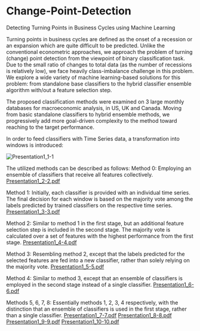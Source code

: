 # Change-Point-Detection
Detecting Turning Points in Business Cycles using Machine Learning

Turning points in business cycles are defined as the onset of a recession or an expansion which are quite difficult to be predicted. Unlike the conventional econometric approaches, we approach the problem of turning (change) point detection from the viewpoint of binary classification task. Due to the small ratio of changes to total data (as the number of recessions is relatively low), we face heavily class-imbalance challenge in this problem. We explore a wide variety of machine learning-based solutions for this problem: from standalone base classifiers to the hybrid classifier ensemble algorithm with/out a feature selection step.

The proposed classification methods were examined on 3 large monthly databases for macroeconomic analysis, in US, UK and Canada. Moving from basic standalone classifiers to hybrid ensemble methods, we progressively add more goal-driven complexity to the method toward reaching to the target performance. 

In order to feed classifiers with Time Series data, a transformation into windows is introduced:

![Presentation1_1-1](https://github.com/RezaEcon/Change-Point-Detection/assets/105849750/b96dc4ad-cc96-4d89-8746-fcc8b50b647f)

The utilized methods can be described as follows:
Method 0: Employing an ensemble of classifiers that receive all features collectively.
[Presentation1_2-2.pdf](https://github.com/RezaEcon/Change-Point-Detection/files/11479476/Presentation1_2-2.pdf)

Method 1: Initially, each classifier is provided with an individual time series. The final decision for each window is based on the majority vote among the labels predicted by trained classifiers on the respective time series.
[Presentation1_3-3.pdf](https://github.com/RezaEcon/Change-Point-Detection/files/11479477/Presentation1_3-3.pdf)

Method 2: Similar to method 1 in the first stage, but an additional feature selection step is included in the second stage. The majority vote is calculated over a set of features with the highest performance from the first stage.
[Presentation1_4-4.pdf](https://github.com/RezaEcon/Change-Point-Detection/files/11479479/Presentation1_4-4.pdf)

Method 3: Resembling method 2, except that the labels predicted for the selected features are fed into a new classifier, rather than solely relying on the majority vote.
[Presentation1_5-5.pdf](https://github.com/RezaEcon/Change-Point-Detection/files/11479480/Presentation1_5-5.pdf)

Method 4: Similar to method 3, except that an ensemble of classifiers is employed in the second stage instead of a single classifier.
[Presentation1_6-6.pdf](https://github.com/RezaEcon/Change-Point-Detection/files/11479481/Presentation1_6-6.pdf)

Methods 5, 6, 7, 8: Essentially methods 1, 2, 3, 4 respectively, with the distinction that an ensemble of classifiers is used in the first stage, rather than a single classifier.
[Presentation1_7-7.pdf](https://github.com/RezaEcon/Change-Point-Detection/files/11479484/Presentation1_7-7.pdf)
[Presentation1_8-8.pdf](https://github.com/RezaEcon/Change-Point-Detection/files/11479485/Presentation1_8-8.pdf)
[Presentation1_9-9.pdf](https://github.com/RezaEcon/Change-Point-Detection/files/11479486/Presentation1_9-9.pdf)
[Presentation1_10-10.pdf](https://github.com/RezaEcon/Change-Point-Detection/files/11479483/Presentation1_10-10.pdf)
